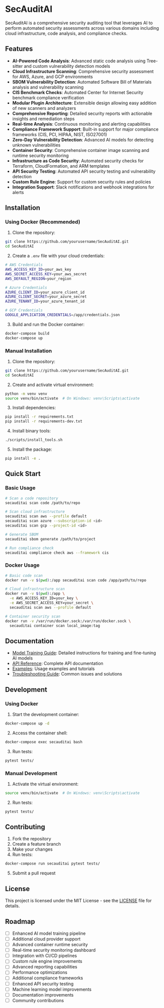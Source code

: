 # SecAuditAI

SecAuditAI is a comprehensive security auditing tool that leverages AI to perform automated security assessments across various domains including cloud infrastructure, code analysis, and compliance checks.

## Features

- **AI-Powered Code Analysis**: Advanced static code analysis using Tree-sitter and custom vulnerability detection models
- **Cloud Infrastructure Scanning**: Comprehensive security assessment for AWS, Azure, and GCP environments
- **SBOM Vulnerability Detection**: Automated Software Bill of Materials analysis and vulnerability scanning
- **CIS Benchmark Checks**: Automated Center for Internet Security benchmark compliance verification
- **Modular Plugin Architecture**: Extensible design allowing easy addition of new scanners and analyzers
- **Comprehensive Reporting**: Detailed security reports with actionable insights and remediation steps
- **Real-time Analysis**: Continuous monitoring and alerting capabilities
- **Compliance Framework Support**: Built-in support for major compliance frameworks (CIS, PCI, HIPAA, NIST, ISO27001)
- **Zero-Day Vulnerability Detection**: Advanced AI models for detecting unknown vulnerabilities
- **Container Security**: Comprehensive container image scanning and runtime security monitoring
- **Infrastructure as Code Security**: Automated security checks for Terraform, CloudFormation, and ARM templates
- **API Security Testing**: Automated API security testing and vulnerability detection
- **Custom Rule Engine**: Support for custom security rules and policies
- **Integration Support**: Slack notifications and webhook integrations for alerts

## Installation

### Using Docker (Recommended)

1. Clone the repository:
```bash
git clone https://github.com/yourusername/SecAuditAI.git
cd SecAuditAI
```

2. Create a `.env` file with your cloud credentials:
```bash
# AWS Credentials
AWS_ACCESS_KEY_ID=your_aws_key
AWS_SECRET_ACCESS_KEY=your_aws_secret
AWS_DEFAULT_REGION=your_region

# Azure Credentials
AZURE_CLIENT_ID=your_azure_client_id
AZURE_CLIENT_SECRET=your_azure_secret
AZURE_TENANT_ID=your_azure_tenant_id

# GCP Credentials
GOOGLE_APPLICATION_CREDENTIALS=/app/credentials.json
```

3. Build and run the Docker container:
```bash
docker-compose build
docker-compose up
```

### Manual Installation

1. Clone the repository:
```bash
git clone https://github.com/yourusername/SecAuditAI.git
cd SecAuditAI
```

2. Create and activate virtual environment:
```bash
python -m venv venv
source venv/bin/activate  # On Windows: venv\Scripts\activate
```

3. Install dependencies:
```bash
pip install -r requirements.txt
pip install -r requirements-dev.txt
```

4. Install binary tools:
```bash
./scripts/install_tools.sh
```

5. Install the package:
```bash
pip install -e .
```

## Quick Start

### Basic Usage

```bash
# Scan a code repository
secauditai scan code /path/to/repo

# Scan cloud infrastructure
secauditai scan aws --profile default
secauditai scan azure --subscription-id <id>
secauditai scan gcp --project-id <id>

# Generate SBOM
secauditai sbom generate /path/to/project

# Run compliance check
secauditai compliance check aws --framework cis
```

### Docker Usage

```bash
# Basic code scan
docker run -v $(pwd):/app secauditai scan code /app/path/to/repo

# Cloud infrastructure scan
docker run -v $(pwd):/app \
  -e AWS_ACCESS_KEY_ID=your_key \
  -e AWS_SECRET_ACCESS_KEY=your_secret \
  secauditai scan aws --profile default

# Container security scan
docker run -v /var/run/docker.sock:/var/run/docker.sock \
  secauditai container scan local_image:tag
```

## Documentation

- [Model Training Guide](docs/model_training.md): Detailed instructions for training and fine-tuning AI models
- [API Reference](docs/api.md): Complete API documentation
- [Examples](docs/examples/): Usage examples and tutorials
- [Troubleshooting Guide](docs/troubleshooting.md): Common issues and solutions

## Development

### Using Docker

1. Start the development container:
```bash
docker-compose up -d
```

2. Access the container shell:
```bash
docker-compose exec secauditai bash
```

3. Run tests:
```bash
pytest tests/
```

### Manual Development

1. Activate the virtual environment:
```bash
source venv/bin/activate  # On Windows: venv\Scripts\activate
```

2. Run tests:
```bash
pytest tests/
```

## Contributing

1. Fork the repository
2. Create a feature branch
3. Make your changes
4. Run tests:
```bash
docker-compose run secauditai pytest tests/
```
5. Submit a pull request

## License

This project is licensed under the MIT License - see the [LICENSE](LICENSE) file for details.

## Roadmap

- [ ] Enhanced AI model training pipeline
- [ ] Additional cloud provider support
- [ ] Advanced container runtime security
- [ ] Real-time security monitoring dashboard
- [ ] Integration with CI/CD pipelines
- [ ] Custom rule engine improvements
- [ ] Advanced reporting capabilities
- [ ] Performance optimizations
- [ ] Additional compliance frameworks
- [ ] Enhanced API security testing
- [ ] Machine learning model improvements
- [ ] Documentation improvements
- [ ] Community contributions